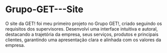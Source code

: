 # Grupo-GET---Site
O site da GET! foi meu primeiro projeto no Grupo GET!, criado seguindo os requisitos dos supervisores. Desenvolvi uma interface intuitiva e autoral, destacando a trajetória da empresa, seus serviços, produtos e principais clientes, garantindo uma apresentação clara e alinhada com os valores da empresa.
